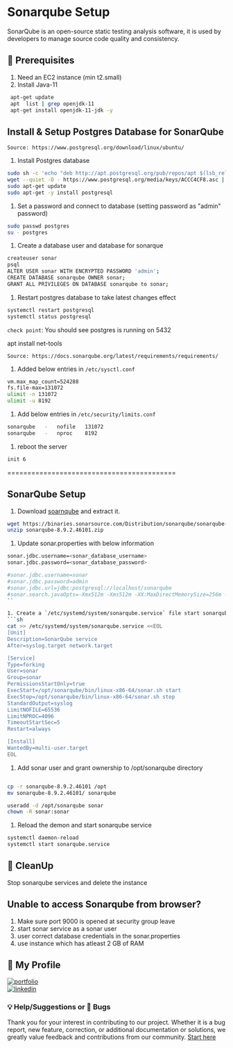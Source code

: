 
# Sonarqube Setup

SonarQube is an open-source static testing analysis software, it is used by developers to manage source code quality and consistency.
## 🧰 Prerequisites
1. Need an EC2 instance (min t2.small)
2. Install Java-11
  ```sh 
   apt-get update   
   apt  list | grep openjdk-11  
   apt-get install openjdk-11-jdk -y   
   ```

## Install & Setup Postgres Database for SonarQube
`Source: https://www.postgresql.org/download/linux/ubuntu/`  
1. Install Postgres database   
  ```sh 
  sudo sh -c 'echo "deb http://apt.postgresql.org/pub/repos/apt $(lsb_release -cs)-pgdg main" > /etc/apt/sources.list.d/pgdg.list'  
  wget --quiet -O - https://www.postgresql.org/media/keys/ACCC4CF8.asc | sudo apt-key add -
  sudo apt-get update
  sudo apt-get -y install postgresql
  ```

1. Set a password and connect to database (setting password as "admin" password)
  ```sh 
  sudo passwd postgres
  su - postgres
  ```

1. Create a database user and database for sonarque 
  ```sh 
  createuser sonar
  psql
  ALTER USER sonar WITH ENCRYPTED PASSWORD 'admin';
  CREATE DATABASE sonarqube OWNER sonar;
  GRANT ALL PRIVILEGES ON DATABASE sonarqube to sonar;
  ``` 

1. Restart postgres database to take latest changes effect 
  ```sh 
  systemctl restart postgresql 
  systemctl status postgresql
  ```
`check point`: You should see postgres is running on 5432



apt install net-tools

`Source: https://docs.sonarqube.org/latest/requirements/requirements/`

1. Added below entries in `/etc/sysctl.conf`
  ```sh 
  vm.max_map_count=524288
  fs.file-max=131072
  ulimit -n 131072
  ulimit -u 8192
  ```
1. Add below entries in `/etc/security/limits.conf`
  ```sh 
  sonarqube   -   nofile   131072
  sonarqube   -   nproc    8192
  ```

1. reboot the server 
  ```sh 
  init 6
  ```
  ==========================================

 ## SonarQube Setup

1. Download [soarnqube](https://www.sonarqube.org/downloads/) and extract it.   
  ```sh 
  wget https://binaries.sonarsource.com/Distribution/sonarqube/sonarqube-8.9.2.46101.zip
  unzip sonarqube-8.9.2.46101.zip
  ```

1. Update sonar.properties with below information 
  ```sh
  sonar.jdbc.username=<sonar_database_username>
  sonar.jdbc.password=<sonar_database_password>

  #sonar.jdbc.username=sonar
  #sonar.jdbc.password=admin
  #sonar.jdbc.url=jdbc:postgresql://localhost/sonarqube
  #sonar.search.javaOpts=-Xmx512m -Xms512m -XX:MaxDirectMemorySize=256m -XX:+HeapDumpOnOutOfMemoryError
  ``

1. Create a `/etc/systemd/system/sonarqube.service` file start sonarqube service at the boot time 
  ```sh   
  cat >> /etc/systemd/system/sonarqube.service <<EOL
  [Unit]
  Description=SonarQube service
  After=syslog.target network.target

  [Service]
  Type=forking
  User=sonar
  Group=sonar
  PermissionsStartOnly=true
  ExecStart=/opt/sonarqube/bin/linux-x86-64/sonar.sh start 
  ExecStop=/opt/sonarqube/bin/linux-x86-64/sonar.sh stop
  StandardOutput=syslog
  LimitNOFILE=65536
  LimitNPROC=4096
  TimeoutStartSec=5
  Restart=always

  [Install]
  WantedBy=multi-user.target
  EOL
  ```

1. Add sonar user and grant ownership to /opt/sonarqube directory 
  ```sh 
  
cp -r sonarqube-8.9.2.46101 /opt
 mv sonarqube-8.9.2.46101/ sonarqube

  useradd -d /opt/sonarqube sonar
  chown -R sonar:sonar
  ```

1. Reload the demon and start sonarqube service 
  ```sh 
  systemctl daemon-reload 
  systemctl start sonarqube.service 
  ```


## 🧹 CleanUp  

   Stop sonarqube services and delete the instance

 ## Unable to access Sonarqube from browser? 

 1. Make sure port 9000 is opened at security group leave
 2. start sonar service as a sonar user 
 3. user correct database credentials in the sonar.properties
 4. use instance which has atleast 2 GB of RAM
 

   
## 🔗 My Profile
[![portfolio](https://img.shields.io/badge/my_portfolio-000?style=for-the-badge&logo=ko-fi&logoColor=white)](https://www.udemy.com/user/ar-shankar/)  
[![linkedin](https://img.shields.io/badge/linkedin-0A66C2?style=for-the-badge&logo=linkedin&logoColor=white)](https://www.linkedin.com/in/ravdsun/)


  ### 💡 Help/Suggestions or 🐛 Bugs

Thank you for your interest in contributing to our project. Whether it is a bug report, new feature, correction, or additional documentation or solutions, we greatly value feedback and contributions from our community. [Start here](/issues)   
